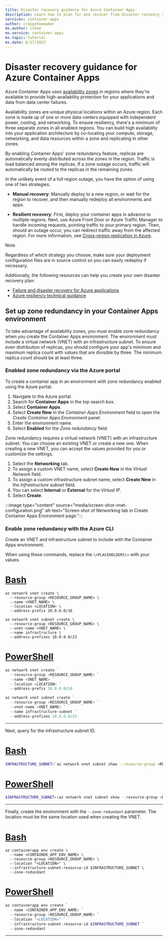 ```yaml
---
title: Disaster recovery guidance for Azure Container Apps
description: Learn how to plan for and recover from disaster recovery scenarios in Azure Container Apps
services: container-apps
author: craigshoemaker
ms.author: cshoe
ms.service: container-apps
ms.topic: tutorial
ms.date: 6/17/2022
---
```


# Disaster recovery guidance for Azure Container Apps

Azure Container Apps uses [availability zones](../availability-zones/az-overview.md#availability-zones) in regions where they're available to provide high-availability protection for your applications and data from data center failures.

Availability zones are unique physical locations within an Azure region. Each zone is made up of one or more data centers equipped with independent power, cooling, and networking. To ensure resiliency, there's a minimum of three separate zones in all enabled regions. You can build high availability into your application architecture by co-locating your compute, storage, networking, and data resources within a zone and replicating in other zones.

By enabling Container Apps' zone redundancy feature, replicas are automatically evenly distributed across the zones in the region.  Traffic is load balanced among the replicas.  If a zone outage occurs, traffic will automatically be routed to the replicas in the remaining zones.

In the unlikely event of a full region outage, you have the option of using one of two strategies:

- **Manual recovery**: Manually deploy to a new region, or wait for the region to recover, and then manually redeploy all environments and apps.

- **Resilient recovery**: First, deploy your container apps in advance to multiple regions. Next, use Azure Front Door or Azure Traffic Manager to handle incoming requests, pointing traffic to your primary region. Then, should an outage occur, you can redirect traffic away from the affected region. For more information, see [Cross-region replication in Azure](../availability-zones/cross-region-replication-azure.md).

> [!NOTE]
> Regardless of which strategy you choose, make sure your deployment configuration files are in source control so you can easily redeploy if necessary.

Additionally, the following resources can help you create your own disaster recovery plan:

- [Failure and disaster recovery for Azure applications](/azure/architecture/reliability/disaster-recovery)
- [Azure resiliency technical guidance](/azure/architecture/checklist/resiliency-per-service)

## Set up zone redundancy in your Container Apps environment

To take advantage of availability zones, you must enable zone redundancy when you create the Container Apps environment.  The environment must include a virtual network (VNET) with an infrastructure subnet.  To ensure even distribution of replicas, you should configure your app's minimum and maximum replica count with values that are divisible by three.  The minimum replica count should be at least three. 

### Enabled zone redundancy via the Azure portal 
 
To create a container app in an environment with zone redundancy enabled using the Azure portal:

1. Navigate to the Azure portal.
1. Search for **Container Apps** in the top search box.
1. Select **Container Apps**.
1. Select **Create New** in the *Container Apps Environment* field to open the *Create Container Apps Environment* panel.
1. Enter the environment name.
1. Select **Enabled** for the *Zone redundancy* field.

Zone redundancy requires a virtual network (VNET) with an infrastructure subnet.  You can choose an existing VNET or create a new one.  When creating a new VNET, you can accept the values provided for you or customize the settings.

1. Select the **Networking** tab.  
1. To assign a custom VNET name, select **Create New** in the *Virtual Network* field.
1. To assign a custom infrastructure subnet name, select **Create New** in the *Infrastructure subnet* field.
1. You can select **Internal** or **External** for the *Virtual IP*.
1. Select **Create**.

:::image type="content" source="media/screen-shot-vnet-configuration.png" alt-text="Screen shot of Networking tab in Create Container Apps Environment page.":::

### Enable zone redundancy with the Azure CLI

Create an VNET and infrastructure subnet to include with the Container Apps environment.

When using these commands, replace the `\<PLACEHOLDERS\>` with your values.

# [Bash](#tab/bash)

```azurecli
az network vnet create \
  --resource-group <RESOURCE_GROUP_NAME> \
  --name <VNET_NAME> \
  --location <LOCATION> \
  --address-prefix 10.0.0.0/16
```

```azurecli
az network vnet subnet create \
  --resource-group <RESOURCE_GROUP_NAME> \
  --vnet-name <VNET_NAME> \
  --name infrastructure \
  --address-prefixes 10.0.0.0/23
```

# [PowerShell](#tab/powershell)

```powershell
az network vnet create `
  --resource-group <RESOURCE_GROUP_NAME> `
  --name <VNET_NAME> `
  --location <LOCATION> `
  --address-prefix 10.0.0.0/16
```

```powershell
az network vnet subnet create `
  --resource-group <RESOURCE_GROUP_NAME> `
  --vnet-name <VNET_NAME> `
  --name infrastructure-subnet `
  --address-prefixes 10.0.0.0/23
```

---

Next, query for the infrastructure subnet ID.

# [Bash](#tab/bash)

```bash
INFRASTRUCTURE_SUBNET=`az network vnet subnet show --resource-group <RESOURCE_GROUP_NAME> --vnet-name <VNET_NAME> --name infrastructure-subnet --query "id" -o tsv | tr -d '[:space:]'`
```

# [PowerShell](#tab/powershell)

```powershell
$INFRASTRUCTURE_SUBNET=(az network vnet subnet show --resource-group <RESOURCE_GROUP_NAME> --vnet-name <VNET_NAME> --name infrastructure-subnet --query "id" -o tsv)
```

---

Finally, create the environment with the `--zone-redundant` parameter.  The location must be the same location used when creating the VNET.

# [Bash](#tab/bash)

```azurecli
az containerapp env create \
  --name <CONTAINER_APP_ENV_NAME> \
  --resource-group <RESOURCE_GROUP_NAME> \
  --location "<LOCATION>" \
  --infrastructure-subnet-resource-id $INFRASTRUCTURE_SUBNET \
  --zone-redundant
```

# [PowerShell](#tab/powershell)

```powershell
az containerapp env create `
  --name <CONTAINER_APP_ENV_NAME> `
  --resource-group <RESOURCE_GROUP_NAME> `
  --location "<LOCATION>" `
  --infrastructure-subnet-resource-id $INFRASTRUCTURE_SUBNET `
  --zone-redundant
```

---
